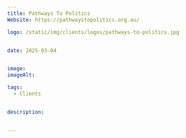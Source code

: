 ```yaml
---
title: Pathways To Politics
Website: https://pathwaystopolitics.org.au/

logo: /static/img/clients/logos/pathways-to-politics.jpg


date: 2025-03-04


image: 
imageAlt: 

tags:
  - Clients


description: 


---
```












